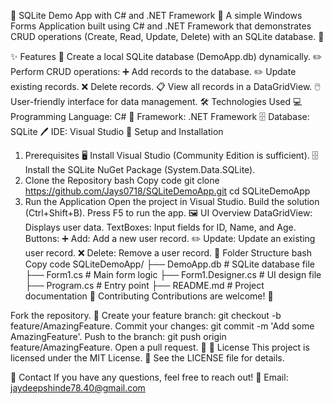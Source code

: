 🌟 SQLite Demo App with C# and .NET Framework 🌟
A simple Windows Forms Application built using C# and .NET Framework that demonstrates CRUD operations (Create, Read, Update, Delete) with an SQLite database. 🎉

✨ Features
📂 Create a local SQLite database (DemoApp.db) dynamically.
✏️ Perform CRUD operations:
➕ Add records to the database.
✏️ Update existing records.
❌ Delete records.
📋 View all records in a DataGridView.
🖱️ User-friendly interface for data management.
🛠️ Technologies Used
💻 Programming Language: C#
🔧 Framework: .NET Framework
🗄️ Database: SQLite
🖊️ IDE: Visual Studio
🚀 Setup and Installation
1. Prerequisites
🖥️ Install Visual Studio (Community Edition is sufficient).
🗄️ Install the SQLite NuGet Package (System.Data.SQLite).
2. Clone the Repository
bash
Copy code
git clone https://github.com/Jays0718/SQLiteDemoApp.git
cd SQLiteDemoApp
3. Run the Application
Open the project in Visual Studio.
Build the solution (Ctrl+Shift+B).
Press F5 to run the app.
🖼️ UI Overview
DataGridView: Displays user data.
TextBoxes: Input fields for ID, Name, and Age.
Buttons:
➕ Add: Add a new user record.
✏️ Update: Update an existing user record.
❌ Delete: Remove a user record.
📂 Folder Structure
bash
Copy code
SQLiteDemoApp/
├── DemoApp.db          # SQLite database file
├── Form1.cs            # Main form logic
├── Form1.Designer.cs   # UI design file
├── Program.cs          # Entry point
├── README.md           # Project documentation
🤝 Contributing
Contributions are welcome! 🎉

Fork the repository. 🍴
Create your feature branch: git checkout -b feature/AmazingFeature.
Commit your changes: git commit -m 'Add some AmazingFeature'.
Push to the branch: git push origin feature/AmazingFeature.
Open a pull request. 🚀
📝 License
This project is licensed under the MIT License. 📄 See the LICENSE file for details.

📧 Contact
If you have any questions, feel free to reach out!
📧 Email: jaydeepshinde78.40@gmail.com

